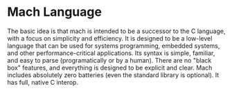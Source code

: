 # Mach Language

The basic idea is that mach is intended to be a successor to the C language, with a focus on simplicity and efficiency. It is designed to be a low-level language that can be used for systems programming, embedded systems, and other performance-critical applications.
Its syntax is simple, familiar, and easy to parse (programatically or by a human). There are no "black box" features, and everything is designed to be explicit and clear.
Mach includes absolutely zero batteries (even the standard library is optional).
It has full, native C interop.